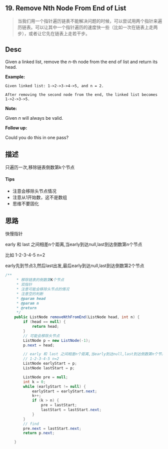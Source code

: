 ## 19. Remove Nth Node From End of List
> 当我们用一个指针遍历链表不能解决问题的时候，可以尝试用两个指针来遍历链表。可以让其中一个指针遍历的速度快一些（比如一次在链表上走两步），或者让它先在链表上走若干步。

## Desc

Given a linked list, remove the *n*-th node from the end of list and return its head.

**Example:**

```
Given linked list: 1->2->3->4->5, and n = 2.

After removing the second node from the end, the linked list becomes 1->2->3->5.
```

**Note:**

Given *n* will always be valid.

**Follow up:**

Could you do this in one pass?



## 描述

只遍历一次,移除链表倒数第k个节点

#### Tips

- 注意会移除头节点情况
- 注意从1开始数，这不是数组
- 思维不要固化



## 思路

快慢指针

early 和 last 之间相差n个距离,当early到达null,last到达倒数第n个节点

比如 1-2-3-4-5 n=2

early先到节点3,然后last出发,最后early到达null,last到达倒数第2个节点

```java
/**
     * 移除链表的倒数第K个节点
     * 双指针
     * 注意可能会移除头节点的情况
     * 注意空的判断
     * @param head
     * @param n
     * @return
     */
    public ListNode removeNthFromEnd(ListNode head, int n) {
        if (head == null) {
            return head;
        }
        // 可能会移除头节点
        ListNode p = new ListNode(-1);
        p.next = head;

        // early 和 last 之间相差n个距离,当early到达null,last到达倒数第n个节点
        // 1-2-3-4-5 n=2
        ListNode earlyStart = p;
        ListNode lastStart = p;

        ListNode pre = null;
        int k = 0;
        while (earlyStart != null) {
            earlyStart = earlyStart.next;
            k++;
            if (k > n) {
                pre = lastStart;
                lastStart = lastStart.next;
            }
        }
        // find
        pre.next = lastStart.next;
        return p.next;

    }
```



